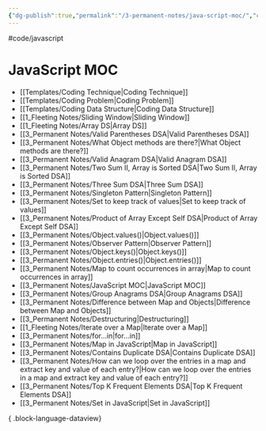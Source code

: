 ```yaml
---
{"dg-publish":true,"permalink":"/3-permanent-notes/java-script-moc/","created":"2023-07-24T23:19:13.361+02:00","updated":"2023-08-02T21:54:16.463+02:00"}
---
```


#code/javascript 

# JavaScript MOC
- [[Templates/Coding Technique\|Coding Technique]]
- [[Templates/Coding Problem\|Coding Problem]]
- [[Templates/Coding Data Structure\|Coding Data Structure]]
- [[1_Fleeting Notes/Sliding Window\|Sliding Window]]
- [[1_Fleeting Notes/Array DS\|Array DS]]
- [[3_Permanent Notes/Valid Parentheses DSA\|Valid Parentheses DSA]]
- [[3_Permanent Notes/What Object methods are there?\|What Object methods are there?]]
- [[3_Permanent Notes/Valid Anagram DSA\|Valid Anagram DSA]]
- [[3_Permanent Notes/Two Sum II, Array is Sorted DSA\|Two Sum II, Array is Sorted DSA]]
- [[3_Permanent Notes/Three Sum DSA\|Three Sum DSA]]
- [[3_Permanent Notes/Singleton Pattern\|Singleton Pattern]]
- [[3_Permanent Notes/Set to keep track of values\|Set to keep track of values]]
- [[3_Permanent Notes/Product of Array Except Self DSA\|Product of Array Except Self DSA]]
- [[3_Permanent Notes/Object.values()\|Object.values()]]
- [[3_Permanent Notes/Observer Pattern\|Observer Pattern]]
- [[3_Permanent Notes/Object.keys()\|Object.keys()]]
- [[3_Permanent Notes/Object.entries()\|Object.entries()]]
- [[3_Permanent Notes/Map to count occurrences in array\|Map to count occurrences in array]]
- [[3_Permanent Notes/JavaScript MOC\|JavaScript MOC]]
- [[3_Permanent Notes/Group Anagrams DSA\|Group Anagrams DSA]]
- [[3_Permanent Notes/Difference between Map and Objects\|Difference between Map and Objects]]
- [[3_Permanent Notes/Destructuring\|Destructuring]]
- [[1_Fleeting Notes/Iterate over a Map\|Iterate over a Map]]
- [[3_Permanent Notes/for...in\|for...in]]
- [[3_Permanent Notes/Map in JavaScript\|Map in JavaScript]]
- [[3_Permanent Notes/Contains Duplicate DSA\|Contains Duplicate DSA]]
- [[3_Permanent Notes/How can we loop over the entries in a map and extract key and value of each entry?\|How can we loop over the entries in a map and extract key and value of each entry?]]
- [[3_Permanent Notes/Top K Frequent Elements DSA\|Top K Frequent Elements DSA]]
- [[3_Permanent Notes/Set in JavaScript\|Set in JavaScript]]

{ .block-language-dataview}